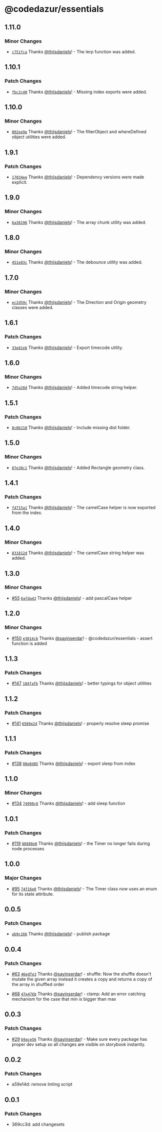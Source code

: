 # @codedazur/essentials

## 1.11.0

### Minor Changes

- [`c751fca`](https://github.com/codedazur/toolkit/commit/c751fcac664b515ad04204485ef19e3efab0c1cf) Thanks [@thijsdaniels](https://github.com/thijsdaniels)! - The lerp function was added.

## 1.10.1

### Patch Changes

- [`fbc2c40`](https://github.com/codedazur/toolkit/commit/fbc2c40386a7cb41d36052fee6351a1dddbf1e1c) Thanks [@thijsdaniels](https://github.com/thijsdaniels)! - Missing index exports were added.

## 1.10.0

### Minor Changes

- [`002ee9e`](https://github.com/codedazur/toolkit/commit/002ee9e152a67c21c93ea986b9e527e6f6536307) Thanks [@thijsdaniels](https://github.com/thijsdaniels)! - The filterObject and whereDefined object utilities were added.

## 1.9.1

### Patch Changes

- [`17034ee`](https://github.com/codedazur/toolkit/commit/17034ee5fcbc026fc779a12130572d515d2b8298) Thanks [@thijsdaniels](https://github.com/thijsdaniels)! - Dependency versions were made explicit.

## 1.9.0

### Minor Changes

- [`6a38196`](https://github.com/codedazur/toolkit/commit/6a381969c639ebe8a6845c4d4bc1fbb192716650) Thanks [@thijsdaniels](https://github.com/thijsdaniels)! - The array chunk utility was added.

## 1.8.0

### Minor Changes

- [`451e83c`](https://github.com/codedazur/toolkit/commit/451e83cde92da44c1e1b6058784664db27ebdc5c) Thanks [@thijsdaniels](https://github.com/thijsdaniels)! - The debounce utility was added.

## 1.7.0

### Minor Changes

- [`ec2d59c`](https://github.com/codedazur/toolkit/commit/ec2d59c1c572071bf4184669b86055fb82774e55) Thanks [@thijsdaniels](https://github.com/thijsdaniels)! - The Direction and Origin geometry classes were added.

## 1.6.1

### Patch Changes

- [`33e81eb`](https://github.com/codedazur/toolkit/commit/33e81ebc9cdf0a2ecbf54cba2aea9f54cf4b805a) Thanks [@thijsdaniels](https://github.com/thijsdaniels)! - Export timecode utility.

## 1.6.0

### Minor Changes

- [`7d5a28d`](https://github.com/codedazur/toolkit/commit/7d5a28dcbce9f02f7d8a80666cd03b23040fafee) Thanks [@thijsdaniels](https://github.com/thijsdaniels)! - Added timecode string helper.

## 1.5.1

### Patch Changes

- [`8c0b218`](https://github.com/codedazur/toolkit/commit/8c0b218eb2b6e885dfebf263d6ea75c11b480674) Thanks [@thijsdaniels](https://github.com/thijsdaniels)! - Include missing dist folder.

## 1.5.0

### Minor Changes

- [`87e38c1`](https://github.com/codedazur/toolkit/commit/87e38c18e4addf8f49f28bbb22d66236b9b01abd) Thanks [@thijsdaniels](https://github.com/thijsdaniels)! - Added Rectangle geometry class.

## 1.4.1

### Patch Changes

- [`f4715a1`](https://github.com/codedazur/toolkit/commit/f4715a15324b2d03b8060de2d34a786355be0425) Thanks [@thijsdaniels](https://github.com/thijsdaniels)! - The camelCase helper is now exported from the index.

## 1.4.0

### Minor Changes

- [`831812d`](https://github.com/codedazur/toolkit/commit/831812d3593bc17da5ad7597e9e6d517d6a3d119) Thanks [@thijsdaniels](https://github.com/thijsdaniels)! - The camelCase string helper was added.

## 1.3.0

### Minor Changes

- [#55](https://github.com/codedazur/toolkit/pull/55) [`6a7da43`](https://github.com/codedazur/toolkit/commit/6a7da43a389d6e45740eea9d77f6e993340cb05c) Thanks [@thijsdaniels](https://github.com/thijsdaniels)! - add pascalCase helper

## 1.2.0

### Minor Changes

- [#150](https://github.com/codedazur/toolkit/pull/150) [`e3014cb`](https://github.com/codedazur/toolkit/commit/e3014cba349119c47862f8d399fadd91a51e8338) Thanks [@sayinserdar](https://github.com/sayinserdar)! - @codedazur/essentials - assert function is added

## 1.1.3

### Patch Changes

- [#147](https://github.com/codedazur/toolkit/pull/147) [`184fafb`](https://github.com/codedazur/toolkit/commit/184fafb3f0000696b9ea7afa78f48359265d76b8) Thanks [@thijsdaniels](https://github.com/thijsdaniels)! - better typings for object utilities

## 1.1.2

### Patch Changes

- [#141](https://github.com/codedazur/toolkit/pull/141) [`6589e2d`](https://github.com/codedazur/toolkit/commit/6589e2d703dc68ed981e38b4680658077ad0251c) Thanks [@thijsdaniels](https://github.com/thijsdaniels)! - properly resolve sleep promise

## 1.1.1

### Patch Changes

- [#138](https://github.com/codedazur/toolkit/pull/138) [`08e8d85`](https://github.com/codedazur/toolkit/commit/08e8d854a0f90c697a825fcc4fb7af92fedee661) Thanks [@thijsdaniels](https://github.com/thijsdaniels)! - export sleep from index

## 1.1.0

### Minor Changes

- [#134](https://github.com/codedazur/toolkit/pull/134) [`74998c6`](https://github.com/codedazur/toolkit/commit/74998c65e00c47b8d18c9a1607ddbd15800d98f3) Thanks [@thijsdaniels](https://github.com/thijsdaniels)! - add sleep function

## 1.0.1

### Patch Changes

- [#119](https://github.com/codedazur/toolkit/pull/119) [`88888e0`](https://github.com/codedazur/toolkit/commit/88888e003816ca8376935a3fb9e00e0ac3d485bd) Thanks [@thijsdaniels](https://github.com/thijsdaniels)! - the Timer no longer fails during node processes

## 1.0.0

### Major Changes

- [#95](https://github.com/codedazur/toolkit/pull/95) [`74f16e0`](https://github.com/codedazur/toolkit/commit/74f16e00c20d7f36f26b43349fb0f0ba412a866d) Thanks [@thijsdaniels](https://github.com/thijsdaniels)! - The Timer class now uses an enum for its state attribute.

## 0.0.5

### Patch Changes

- [`ab9c16b`](https://github.com/codedazur/toolkit/commit/ab9c16bba5f9976c80f7757dae459ee8050d796f) Thanks [@thijsdaniels](https://github.com/thijsdaniels)! - publish package

## 0.0.4

### Patch Changes

- [#63](https://github.com/codedazur/toolkit/pull/63) [`46edfe3`](https://github.com/codedazur/toolkit/commit/46edfe36580a00a38978e64e6227221b5f373b42) Thanks [@sayinserdar](https://github.com/sayinserdar)! - shuffle: Now the shuffle doesn't mutate the given array instead it creates a copy and returns a copy of the array in shuffled order

- [#68](https://github.com/codedazur/toolkit/pull/68) [`47e476b`](https://github.com/codedazur/toolkit/commit/47e476b5b4e9476a2b11b9079bdcbec918a35ae6) Thanks [@sayinserdar](https://github.com/sayinserdar)! - clamp: Add an error catching mechanism for the case that min is bigger than max

## 0.0.3

### Patch Changes

- [#29](https://github.com/codedazur/toolkit/pull/29) [`b9ace56`](https://github.com/codedazur/toolkit/commit/b9ace56e69a87f2dcae14a14ae9d29e2e89acc23) Thanks [@sayinserdar](https://github.com/sayinserdar)! - Make sure every package has proper dev setup so all changes are visible on storybook instantly.

## 0.0.2

### Patch Changes

- a59e14d: remove linting script

## 0.0.1

### Patch Changes

- 369cc3d: add changesets
